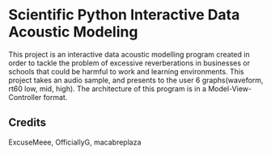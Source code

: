 # Scientific Python Interactive Data Acoustic Modeling
This project is an interactive data acoustic modelling program created in order to tackle the problem of
excessive reverberations in businesses or schools that could be harmful to work and learning environments.
This project takes an audio sample, and presents to the user 6 graphs(waveform, rt60 low, mid, high).
The architecture of this program is in a Model-View-Controller format. 

## Credits

ExcuseMeee, OfficiallyG, macabreplaza
